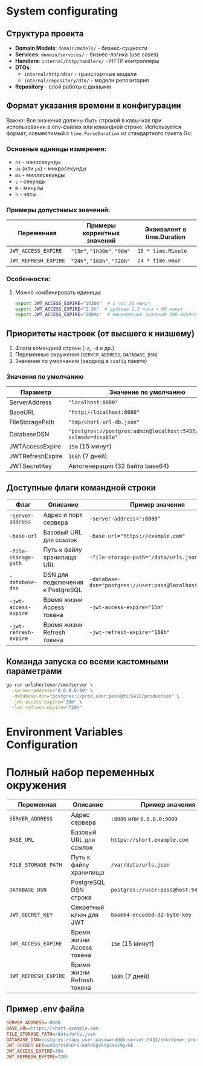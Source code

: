 # System configurating
## Структура проекта
- **Domain Models**: `domain/models/` - бизнес-сущности
- **Services**: `domain/services/` - бизнес-логика (use cases)
- **Handlers**: `internal/http/handlers/` - HTTP контроллеры
- **DTOs**: 
  - `internal/http/dto/` - транспортные модели
  - `internal/repository/dto/` - модели репозитория
- **Repository** - слой работы с данными

## Формат указания времени в конфигурации
Важно: Все значения должны быть строкой в кавычках при использовании в env-файлах или командной строке.
Используется формат, совместимый с `time.ParseDuration` из стандартного пакета Go:
### Основные единицы измерения:
- `ns` - наносекунды
- `us` (или `µs`) - микросекунды
- `ms` - миллисекунды
- `s` - секунды
- `m` - минуты
- `h` - часы

### Примеры допустимых значений:

| Переменная              | Примеры корректных значений      | Эквивалент в time.Duration      |
|-------------------------|----------------------------------|----------------------------------|
| `JWT_ACCESS_EXPIRE`     | `"15m"`, `"1h30m"`, `"90m"`     | `15 * time.Minute`               |
| `JWT_REFRESH_EXPIRE`    | `"24h"`, `"168h"`, `"720h"`     | `24 * time.Hour`                 |

### Особенности:
1. Можно комбинировать единицы:
   ```bash
   export JWT_ACCESS_EXPIRE="1h30m"  # 1 час 30 минут
   export JWT_ACCESS_EXPIRE="1.5h"  # дробные 1.5 часа = 90 минут
   export JWT_ACCESS_EXPIRE="500ms"  # минимальные значения 500 миллисекунд

## Приоритеты настроек (от высшего к низшему)
1. Флаги командной строки (`-a`, `-d` и др.)
2. Переменные окружения (`SERVER_ADDRESS`, `DATABASE_DSN`)
3. Значения по умолчанию (хардкод в `config` пакете)

### Значения по умолчанию
| Параметр             | Значение по умолчанию                          |
|----------------------|-----------------------------------------------|
| ServerAddress        | `"localhost:8080"`                           |
| BaseURL              | `"http://localhost:8080"`                    |
| FileStoragePath      | `"tmp/short-url-db.json"`                    |
| DatabaseDSN          | `"postgres://postgres:admin@localhost:5432/gpx_test?sslmode=disable"` |
| JWTAccessExpire      | `15m` (15 минут)                             |
| JWTRefreshExpire     | `168h` (7 дней)                              |
| JWTSecretKey         | Автогенерация (32 байта base64)              |

## Доступные флаги командной строки

| Флаг                  | Описание                          | Пример значения                  |
|-----------------------|-----------------------------------|----------------------------------|
| `-server-address`     | Адрес и порт сервера              | `-server-address=":8080"`        |
| `-base-url`           | Базовый URL для ссылок            | `-base-url="https://example.com"`|
| `-file-storage-path`  | Путь к файлу хранилища URL        | `-file-storage-path="/data/urls.json"`|
| `-database-dsn`       | DSN для подключения к PostgreSQL  | `-database-dsn="postgres://user:pass@localhost:5432/db"`|
| `-jwt-access-expire`  | Время жизни Access токена         | `-jwt-access-expire="15m"`       |
| `-jwt-refresh-expire` | Время жизни Refresh токена        | `-jwt-refresh-expire="168h"`     |

## Команда запуска со всеми кастомными параметрами

```bash
go run urlshortener/cmd/server \
  -server-address="0.0.0.0:80" \
  -database-dsn="postgres://prod_user:pass@db:5432/production" \
  -jwt-access-expire="30m" \
  -jwt-refresh-expire="720h" 

```

# Environment Variables Configuration

# Полный набор переменных окружения

| Переменная              | Описание                          | Пример значения                          |
|-------------------------|-----------------------------------|------------------------------------------|
| `SERVER_ADDRESS`        | Адрес сервера                    | `:8080` или `0.0.0.0:9000`              |
| `BASE_URL`              | Базовый URL для ссылок           | `https://short.example.com`              |
| `FILE_STORAGE_PATH`     | Путь к файлу хранилища           | `/var/data/urls.json`                    |
| `DATABASE_DSN`          | PostgreSQL DSN строка            | `postgres://user:pass@host:5432/dbname`  |
| `JWT_SECRET_KEY`        | Секретный ключ для JWT           | `base64-encoded-32-byte-key`             |
| `JWT_ACCESS_EXPIRE`     | Время жизни Access токена        | `15m` (15 минут)                         |
| `JWT_REFRESH_EXPIRE`    | Время жизни Refresh токена       | `168h` (7 дней)                          |

## Пример .env файла

```ini
SERVER_ADDRESS=:8080
BASE_URL=https://short.example.com
FILE_STORAGE_PATH=/data/urls.json
DATABASE_DSN=postgres://app_user:password@db-server:5432/shortener_prod
JWT_SECRET_KEY=uV8q7z$A%D*G-KaPdSgVkYp3s6v9y/BE
JWT_ACCESS_EXPIRE=30m
JWT_REFRESH_EXPIRE=720h
```